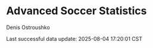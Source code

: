 # Advanced Soccer Statistics
Denis Ostroushko

<!-- gfm -->

Last successful data update: 2025-08-04 17:20:01 CST
